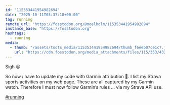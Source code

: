 ```yaml
---
id: "115353441954982694"
date: "2025-10-11T03:37:18+00:00"
tag: running
remote_url: "https://fosstodon.org/@moelholm/115353441954982694"
instance_base: "https://fosstodon.org"
hashtags:
  - running
media:
  - thumb: "/assets/toots_media/115353441954982694/thumb_f6eeb07ce1c7.jpeg"
    url: "https://cdn.fosstodon.org/media_attachments/files/115/353/432/656/982/062/original/78e22f8239f5a6be.jpeg"
---
```

Sigh 😔 

So now *I* have to update my code with Garmin attribution 🤬. I list my Strava sports activities on my web page. These are all captured by my Garmin watch. Therefore I must now follow Garmin’s rules … via my Strava API use.

[#running](https://fosstodon.org/tags/running)
